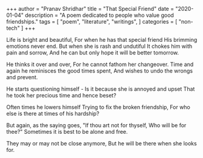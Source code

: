 +++
author = "Pranav Shridhar"
title = "That Special Friend"
date = "2020-01-04"
description = "A poem dedicated to people who value good friendships."
tags = [
    "poem",
    "literature",
    "writings",
]
categories = [
    "non-tech"
]
+++
  
Life is bright and beautiful, 
For when he has that special friend
His brimming emotions never end.
But when she is rash and undutiful
It chokes him with pain and sorrow,
And he can but only hope it will be better tomorrow.

He thinks it over and over,
For he cannot fathom her changeover.
Time and again he reminisces the good times spent,
And wishes to undo the wrongs and prevent.

He starts questioning himself - 
Is it because she is annoyed and upset
That he took her precious time and hence beset?

Often times he lowers himself
Trying to fix the broken friendship,
For who else is there at times of his hardship?

But again, as the saying goes, "If thou art not for thyself,
Who will be for thee?"
Sometimes it is best to be alone and free.

They may or may not be close anymore, 
But he will be there when she looks for.
